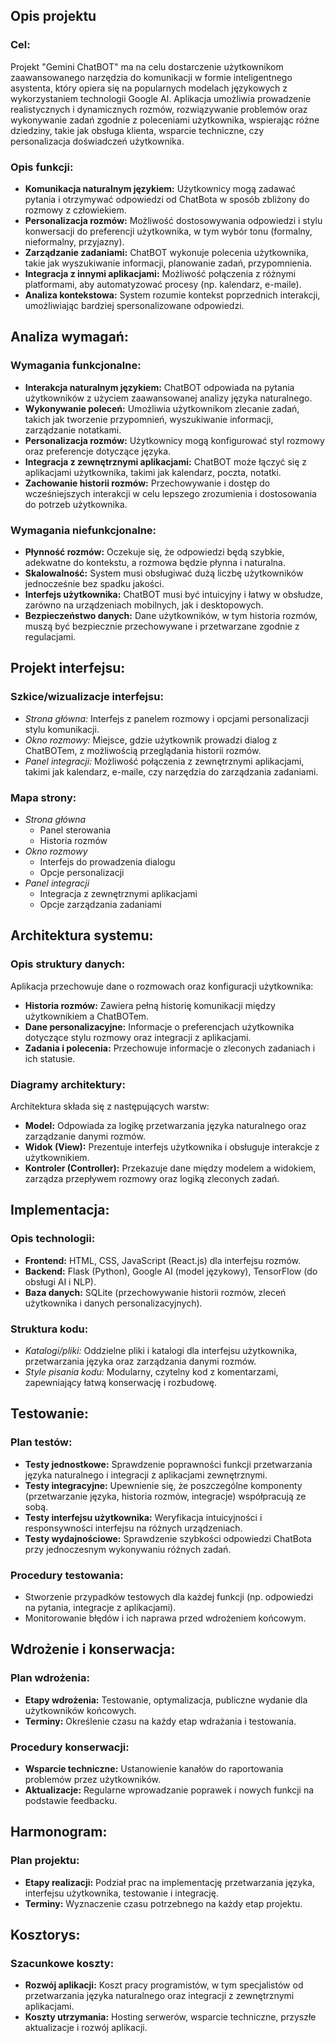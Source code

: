 ## Opis projektu

### Cel:

Projekt "Gemini ChatBOT" ma na celu dostarczenie użytkownikom zaawansowanego narzędzia do komunikacji w formie inteligentnego asystenta, który opiera się na popularnych modelach językowych z wykorzystaniem technologii Google AI. Aplikacja umożliwia prowadzenie realistycznych i dynamicznych rozmów, rozwiązywanie problemów oraz wykonywanie zadań zgodnie z poleceniami użytkownika, wspierając różne dziedziny, takie jak obsługa klienta, wsparcie techniczne, czy personalizacja doświadczeń użytkownika.

### Opis funkcji:

- **Komunikacja naturalnym językiem:** Użytkownicy mogą zadawać pytania i otrzymywać odpowiedzi od ChatBota w sposób zbliżony do rozmowy z człowiekiem.
- **Personalizacja rozmów:** Możliwość dostosowywania odpowiedzi i stylu konwersacji do preferencji użytkownika, w tym wybór tonu (formalny, nieformalny, przyjazny).
- **Zarządzanie zadaniami:** ChatBOT wykonuje polecenia użytkownika, takie jak wyszukiwanie informacji, planowanie zadań, przypomnienia.
- **Integracja z innymi aplikacjami:** Możliwość połączenia z różnymi platformami, aby automatyzować procesy (np. kalendarz, e-maile).
- **Analiza kontekstowa:** System rozumie kontekst poprzednich interakcji, umożliwiając bardziej spersonalizowane odpowiedzi.

## Analiza wymagań:

### Wymagania funkcjonalne:

- **Interakcja naturalnym językiem:** ChatBOT odpowiada na pytania użytkowników z użyciem zaawansowanej analizy języka naturalnego.
- **Wykonywanie poleceń:** Umożliwia użytkownikom zlecanie zadań, takich jak tworzenie przypomnień, wyszukiwanie informacji, zarządzanie notatkami.
- **Personalizacja rozmów:** Użytkownicy mogą konfigurować styl rozmowy oraz preferencje dotyczące języka.
- **Integracja z zewnętrznymi aplikacjami:** ChatBOT może łączyć się z aplikacjami użytkownika, takimi jak kalendarz, poczta, notatki.
- **Zachowanie historii rozmów:** Przechowywanie i dostęp do wcześniejszych interakcji w celu lepszego zrozumienia i dostosowania do potrzeb użytkownika.

### Wymagania niefunkcjonalne:

- **Płynność rozmów:** Oczekuje się, że odpowiedzi będą szybkie, adekwatne do kontekstu, a rozmowa będzie płynna i naturalna.
- **Skalowalność:** System musi obsługiwać dużą liczbę użytkowników jednocześnie bez spadku jakości.
- **Interfejs użytkownika:** ChatBOT musi być intuicyjny i łatwy w obsłudze, zarówno na urządzeniach mobilnych, jak i desktopowych.
- **Bezpieczeństwo danych:** Dane użytkowników, w tym historia rozmów, muszą być bezpiecznie przechowywane i przetwarzane zgodnie z regulacjami.

## Projekt interfejsu:

### Szkice/wizualizacje interfejsu:

- _Strona główna:_ Interfejs z panelem rozmowy i opcjami personalizacji stylu komunikacji.
- _Okno rozmowy:_ Miejsce, gdzie użytkownik prowadzi dialog z ChatBOTem, z możliwością przeglądania historii rozmów.
- _Panel integracji:_ Możliwość połączenia z zewnętrznymi aplikacjami, takimi jak kalendarz, e-maile, czy narzędzia do zarządzania zadaniami.

### Mapa strony:

- _Strona główna_
  - Panel sterowania
  - Historia rozmów
- _Okno rozmowy_
  - Interfejs do prowadzenia dialogu
  - Opcje personalizacji
- _Panel integracji_
  - Integracja z zewnętrznymi aplikacjami
  - Opcje zarządzania zadaniami

## Architektura systemu:

### Opis struktury danych:

Aplikacja przechowuje dane o rozmowach oraz konfiguracji użytkownika:

- **Historia rozmów:** Zawiera pełną historię komunikacji między użytkownikiem a ChatBOTem.
- **Dane personalizacyjne:** Informacje o preferencjach użytkownika dotyczące stylu rozmowy oraz integracji z aplikacjami.
- **Zadania i polecenia:** Przechowuje informacje o zleconych zadaniach i ich statusie.

### Diagramy architektury:

Architektura składa się z następujących warstw:

- **Model:** Odpowiada za logikę przetwarzania języka naturalnego oraz zarządzanie danymi rozmów.
- **Widok (View):** Prezentuje interfejs użytkownika i obsługuje interakcje z użytkownikiem.
- **Kontroler (Controller):** Przekazuje dane między modelem a widokiem, zarządza przepływem rozmowy oraz logiką zleconych zadań.

## Implementacja:

### Opis technologii:

- **Frontend:** HTML, CSS, JavaScript (React.js) dla interfejsu rozmów.
- **Backend:** Flask (Python), Google AI (model językowy), TensorFlow (do obsługi AI i NLP).
- **Baza danych:** SQLite (przechowywanie historii rozmów, zleceń użytkownika i danych personalizacyjnych).

### Struktura kodu:

- _Katalogi/pliki:_ Oddzielne pliki i katalogi dla interfejsu użytkownika, przetwarzania języka oraz zarządzania danymi rozmów.
- _Style pisania kodu:_ Modularny, czytelny kod z komentarzami, zapewniający łatwą konserwację i rozbudowę.

## Testowanie:

### Plan testów:

- **Testy jednostkowe:** Sprawdzenie poprawności funkcji przetwarzania języka naturalnego i integracji z aplikacjami zewnętrznymi.
- **Testy integracyjne:** Upewnienie się, że poszczególne komponenty (przetwarzanie języka, historia rozmów, integracje) współpracują ze sobą.
- **Testy interfejsu użytkownika:** Weryfikacja intuicyjności i responsywności interfejsu na różnych urządzeniach.
- **Testy wydajnościowe:** Sprawdzenie szybkości odpowiedzi ChatBota przy jednoczesnym wykonywaniu różnych zadań.

### Procedury testowania:

- Stworzenie przypadków testowych dla każdej funkcji (np. odpowiedzi na pytania, integracje z aplikacjami).
- Monitorowanie błędów i ich naprawa przed wdrożeniem końcowym.

## Wdrożenie i konserwacja:

### Plan wdrożenia:

- **Etapy wdrożenia:** Testowanie, optymalizacja, publiczne wydanie dla użytkowników końcowych.
- **Terminy:** Określenie czasu na każdy etap wdrażania i testowania.

### Procedury konserwacji:

- **Wsparcie techniczne:** Ustanowienie kanałów do raportowania problemów przez użytkowników.
- **Aktualizacje:** Regularne wprowadzanie poprawek i nowych funkcji na podstawie feedbacku.

## Harmonogram:

### Plan projektu:

- **Etapy realizacji:** Podział prac na implementację przetwarzania języka, interfejsu użytkownika, testowanie i integrację.
- **Terminy:** Wyznaczenie czasu potrzebnego na każdy etap projektu.

## Kosztorys:

### Szacunkowe koszty:

- **Rozwój aplikacji:** Koszt pracy programistów, w tym specjalistów od przetwarzania języka naturalnego oraz integracji z zewnętrznymi aplikacjami.
- **Koszty utrzymania:** Hosting serwerów, wsparcie techniczne, przyszłe aktualizacje i rozwój aplikacji.
